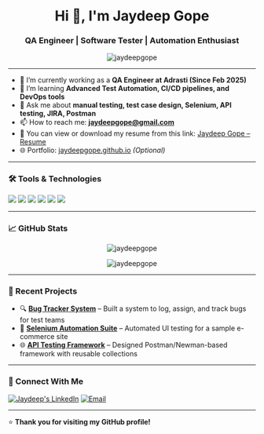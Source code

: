 <h1 align="center">Hi 👋, I'm Jaydeep Gope</h1>
<h3 align="center">QA Engineer | Software Tester | Automation Enthusiast</h3>

<p align="center">
  <img src="https://komarev.com/ghpvc/?username=jaydeepgope&label=Profile%20views&color=0e75b6&style=flat" alt="jaydeepgope" />
</p>

---

- 🔭 I’m currently working as a **QA Engineer at Adrasti (Since Feb 2025)**  
- 🌱 I’m learning **Advanced Test Automation, CI/CD pipelines, and DevOps tools**  
- 💬 Ask me about **manual testing, test case design, Selenium, API testing, JIRA, Postman**  
- 📫 How to reach me: **jaydeepgope@gmail.com**  
- 📄 You can view or download my resume from this link: [Jaydeep Gope – Resume](https://drive.google.com/file/d/1XqmQRanKXqVjbCjOG5bhHddGrJw1_4-e/view?usp=drivesdk)
- 🌐 Portfolio: [jaydeepgope.github.io](#) *(Optional)*

---

### 🛠️ Tools & Technologies

<p align="left">
  <img src="https://img.shields.io/badge/Test-Automation-blue?style=flat-square&logo=selenium" />
  <img src="https://img.shields.io/badge/Language-Python-blue?style=flat-square&logo=python" />
  <img src="https://img.shields.io/badge/API-Postman-orange?style=flat-square&logo=postman" />
  <img src="https://img.shields.io/badge/BugTracking-JIRA-blue?style=flat-square&logo=jira" />
  <img src="https://img.shields.io/badge/CI/CD-GitHub%20Actions-green?style=flat-square&logo=github-actions" />
  <img src="https://img.shields.io/badge/TestCases-TestRail-lightgrey?style=flat-square" />
</p>

---

### 📈 GitHub Stats

<p align="center">
  <img src="https://github-readme-stats.vercel.app/api?username=jaydeepgope&show_icons=true&theme=radical" alt="jaydeepgope" />
</p>

<p align="center">
  <img src="https://github-readme-streak-stats.herokuapp.com/?user=jaydeepgope&theme=radical" alt="jaydeepgope" />
</p>

---

### 🧠 Recent Projects

- 🔍 **[Bug Tracker System](#)** – Built a system to log, assign, and track bugs for test teams  
- 🤖 **[Selenium Automation Suite](#)** – Automated UI testing for a sample e-commerce site  
- 🌐 **[API Testing Framework](#)** – Designed Postman/Newman-based framework with reusable collections

---

### 🤝 Connect With Me

<p>
  <a href="https://www.linkedin.com/in/jaydeepgope1/" target="_blank"><img alt="Jaydeep's LinkedIn" src="https://img.shields.io/badge/LinkedIn-blue?style=flat-square&logo=linkedin"></a>
  <a href="jaydeepgope@gmail.com"><img alt="Email" src="https://img.shields.io/badge/Email-D14836?style=flat-square&logo=gmail&logoColor=white"></a>
</p>

---

⭐️ **Thank you for visiting my GitHub profile!**
